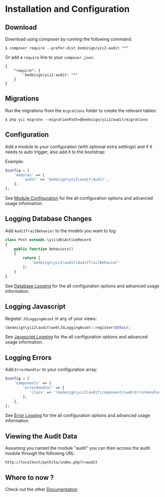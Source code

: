# Installation and Configuration

## Download

Download using composer by running the following command:

```
$ composer require --prefer-dist bedezign/yii2-audit "*"
```

Or add a `require` line to your `composer.json`: 

```
{
    "require": {
        'bedezign/yii2-audit: "*"
    }
}
```

## Migrations

Run the migrations from the `migrations` folder to create the relevant tables:  

```
$ php yii migrate --migrationPath=@bedezign/yii2/audit/migrations
```

## Configuration

Add a module to your configuration (with optional extra settings) and if it needs to auto trigger, also add it to the bootstrap:

Example:

```php
$config = [
    'modules' => [
        'audit' => 'bedezign\yii2\audit\Audit',
    ],
];
```

See [Module Configuration](module-configuration.md) for the all configuration options and advanced usage information.

## Logging Database Changes

Add `AuditTrailBehavior` to the models you want to log:

```php
class Post extends \yii\db\ActiveRecord
{
    public function behaviors()
    {
        return [
            'bedezign\yii2\audit\AuditTrailBehavior'
        ];
    }
}
```

See [Database Logging](database-logging.md) for the all configuration options and advanced usage information.

## Logging Javascript

Register `JSLoggingAsset` in any of your views:

```php
\bedezign\yii2\audit\web\JSLoggingAsset::register($this);
```

See [Javascript Logging](javascript-logging.md) for the all configuration options and advanced usage information.

## Logging Errors

Add `ErrorHandler` to your configuration array:

```php
$config = [
    'components' => [
        'errorHandler' => [
           'class' => '\bedezign\yii2\audit\components\web\ErrorHandler',
        ],
    ],
];
```

See [Error Logging](error-logging.md) for the all configuration options and advanced usage information.

## Viewing the Audit Data

Assuming you named the module "audit" you can then access the audit module through the following URL:

```
http://localhost/path/to/index.php?r=audit
```

## Where to now ?

Check out the other [Documentation](README.md)
